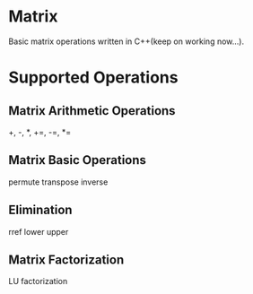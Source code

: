 # Matrix
Basic matrix operations written in C++(keep on working now...).

# Supported Operations
## Matrix Arithmetic Operations
+, -, *, +=, -=, *=
## Matrix Basic Operations
permute
transpose
inverse
## Elimination
rref
lower
upper
## Matrix Factorization
LU factorization

